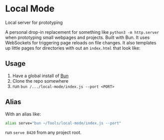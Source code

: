 # Local Mode
Local server for prototyping

A personal drop-in replacement for something like `python3 -m http.server` when prototyping small webpages and projects. Built with Bun. It uses WebSockets for triggering page reloads on file changes. It also templates up little pages for directories with out an `index.html` that look like:

## Usage
1. Have a global install of [Bun](https://bun.sh/)
1. Clone the repo somewhere
1. run `bun /.../local-mode/index.js --port <PORT>`

## Alias
With an alias like:
```bash
alias serve="bun ~/Tools/local-mode/index.js --port"
```
run `serve 8420` from any project root.